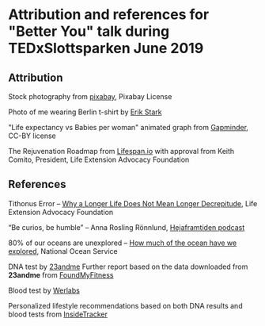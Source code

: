 # Attribution and references for "Better You" talk during TEDxSlottsparken June 2019

## Attribution

Stock photography from [pixabay](https://pixabay.com/service/license/), Pixabay License

Photo of me wearing Berlin t-shirt by [Erik Stark](https://www.eriksbilder.com)

"Life expectancy vs Babies per woman" animated graph from [Gapminder](https://www.gapminder.org/tools/#$state$marker$axis_x$which=children_per_woman_total_fertility&domainMin:null&domainMax:null&zoomedMin:null&zoomedMax:null&scaleType=linear&spaceRef:null;;;&chart-type=bubbles), CC-BY license

The Rejuvenation Roadmap from [Lifespan.io](https://www.lifespan.io/the-rejuvenation-roadmap/) with approval from Keith Comito, President, Life Extension Advocacy Foundation


## References

Tithonus Error – [Why a Longer Life Does Not Mean Longer Decrepitude](https://www.leafscience.org/why-a-longer-life-does-not-mean-longer-decrepitude/), Life Extension Advocacy Foundation

“Be curios, be humble” – Anna Rosling Rönnlund, [Hejaframtiden podcast](http://hejaframtiden.se/heja-framtiden-podcast-60-anna-rosling-ronnlund/)

80% of our oceans are unexplored – [How much of the ocean have we explored](https://oceanservice.noaa.gov/facts/exploration.html), National Ocean Service

DNA test by [23andme](https://www.23andme.com/en-eu/)
Further report based on the data downloaded from **23andme** from [FoundMyFitness](https://www.foundmyfitness.com/genetics)

Blood test by [Werlabs](https://werlabs.se/)

Personalized lifestyle recommendations based on both DNA results and blood tests from [InsideTracker](https://www.insidetracker.com/)
